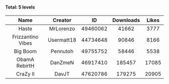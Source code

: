 #### Total: 5 levels

| Name | Creator | ID | Downloads | Likes |
|:---:|:---:|:---:|:---:|:---:|
| Haste | MrLorenzo | 49460062 | 41662 | 3777
| Frizzantino Vibes | Usermatt18 | 44734648 | 90846 | 8166
| Big Boom | Pennutoh | 49755752 | 58446 | 5538
| ObamA RebirtH | DanZmeN | 46917410 | 185457 | 17085
| CraZy II | DavJT | 47620786 | 179275 | 20905

